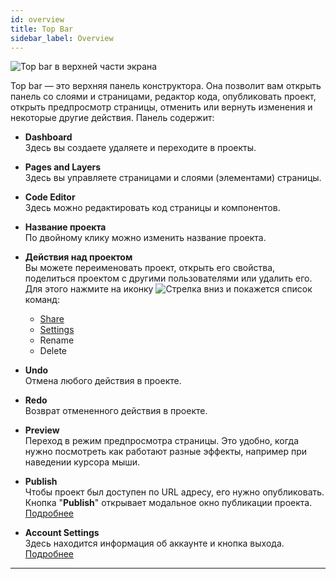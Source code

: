 ```yaml
---
id: overview
title: Top Bar
sidebar_label: Overview
---
```


![Top bar в верхней части экрана](https://test-upl.quarkly.io/607d3473b99fb9001fcbcc16/images/docs-new-topbar.png?v=2021-05-15T08:41:25.809Z)

Top bar — это верхняя панель конструктора. Она позволит вам открыть панель со слоями и страницами, редактор кода, опубликовать проект, открыть предпросмотр страницы, отменить или вернуть изменения и некоторые другие действия. Панель содержит:

-   **Dashboard**<br />
    Здесь вы создаете удаляете и переходите в проекты.

-   **Pages and Layers**<br />
    Здесь вы управляете страницами и слоями (элементами) страницы.

-   **Code Editor**<br />
    Здесь можно редактировать код страницы и компонентов.

-   **Название проекта**<br />
    По двойному клику можно изменить название проекта.

-   **Действия над проектом**<br />
    Вы можете переименовать проект, открыть его свойства, поделиться проектом с другими пользователями или удалить его. Для этого нажмите на иконку ![Стрелка вниз](/img/icon-arrow-down.svg) и покажется список команд:

    -   [Share](/interface/top-bar/share)
    -   [Settings](/interface/right-panels/project-settings/overview)
    -   Rename
    -   Delete

-   **Undo**<br />
    Отмена любого действия в проекте.

-   **Redo**<br />
    Возврат отмененного действия в проекте.

-   **Preview**<br />
    Переход в режим предпросмотра страницы. Это удобно, когда нужно посмотреть как работают разные эффекты, например при наведении курсора мыши.

-   **Publish**<br />
    Чтобы проект был доступен по URL адресу, его нужно опубликовать. Кнопка "**Publish**" открывает модальное окно публикации проекта.<br />
    [Подробнее](/interface/top-bar/publication/overview)

-   **Account Settings**<br />
    Здесь находится информация об аккаунте и кнопка выхода.<br />
    [Подробнее](/interface/top-bar/account)

---
